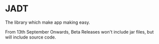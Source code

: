 # JADT
The library which make app making easy.

From 13th September Onwards, Beta Releases won't include jar files, but will include source code.
